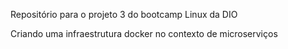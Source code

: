 Repositório para o projeto 3 do bootcamp Linux da DIO

Criando uma infraestrutura docker no contexto de microserviços

